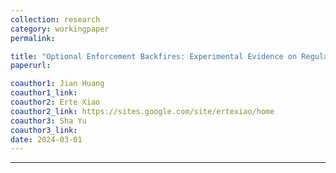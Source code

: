 ```yaml
---
collection: research
category: workingpaper
permalink: 

title: "Optional Enforcement Backfires: Experimental Evidence on Regulating Externalities" 
paperurl:

coauthor1: Jian Huang
coauthor1_link: 
coauthor2: Erte Xiao
coauthor2_link: https://sites.google.com/site/ertexiao/home
coauthor3: Sha Yu
coauthor3_link:
date: 2024-03-01
---
```


[//]: # (venue: Journal of Behavioral and Experimental Economics)

[//]: # (date: 2025-02-01)


[//]: # (appendix_title: Online Appendix)

[//]: # (appendix_link: https://ars.els-cdn.com/content/image/1-s2.0-S2214804324001629-mmc1.docx)
---

